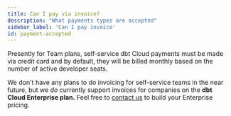 ```yaml
---
title: Can I pay via invoice?
description: "What payments types are accepted"
sidebar_label: 'Can I pay invoice'
id: payment-accepted
---
```

Presently for Team plans, self-service dbt Cloud payments must be made via credit card and by default, they will be billed monthly based on the number of active developer seats.

We don't have any plans to do invoicing for self-service teams in the near future, but we *do* currently support invoices for companies on the **dbt Cloud Enterprise plan.** Feel free to [contact us](https://www.getdbt.com/contact) to build your Enterprise pricing.
